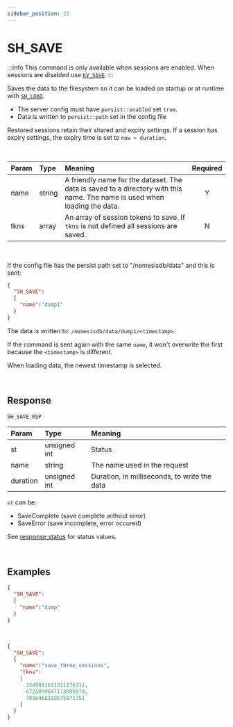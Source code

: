 ```yaml
---
sidebar_position: 25
---
```


# SH_SAVE

:::info
This command is only available when sessions are enabled. When sessions are disabled use [`KV_SAVE`](../kv/kv-save).
:::

Saves the data to the filesystem so it can be loaded on startup or at runtime with [`SH_LOAD`](./sh-load).

- The server config must have `persist::enabled` set `true`.
- Data is written to `persist::path` set in the config file


Restored sessions retain their shared and expiry settings. If a session has expiry settings, the expiry time is set to `now + duration`.

<br/>

|Param|Type|Meaning|Required|
|:---|:---|:---|:---:|
|name|string|A friendly name for the dataset. The data is saved to a directory with this name. The name is used when loading the data.|Y|
|tkns|array|An array of session tokens to save. If `tkns` is not defined all sessions are saved.|N|

<br/>


If the config file has the persist path set to "/nemesisdb/data" and this is sent:

```json
{
  "SH_SAVE":
  {
    "name":"dump1"
  }
}
```

The data is written to:  `/nemesisdb/data/dump1/<timestamp>`.

If the command is sent again with the same `name`, it won't overwrite the first because the `<timestamp>` is different.

When loading data, the newest timestamp is selected. 

<br/>

## Response

`SH_SAVE_RSP`


|Param|Type|Meaning|
|:---|:---|:---|
|st|unsigned int|Status|
|name|string|The name used in the request|
|duration|unsigned int|Duration, in milliseconds, to write the data|


`st` can be:

- SaveComplete (save complete without error)
- SaveError (save incomplete, error occured)


See [response status](./../Statuses) for status values.

<br/>

## Examples


```json title="Initiate save"
{
  "SH_SAVE":
  {
    "name":"dump"
  }
}
```

<br/>

```json title="Initiate saving of three sessions"
{
  "SH_SAVE":
  {
    "name":"save_three_sessions",
    "tkns":
    [
      3349001631311176311,
      6725099647173095979,
      7096468318535971751
    ]
  }
}
```